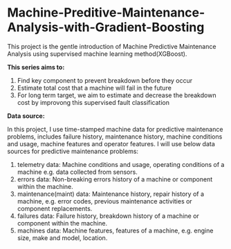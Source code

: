 # Machine-Preditive-Maintenance-Analysis-with-Gradient-Boosting

This project is the gentle introduction of Machine Predictive Maintenance Analysis using supervised machine learning method(XGBoost).

**This series aims to:**

1. Find key component to prevent breakdown before they occur
2. Estimate total cost that a machine will fail in the future
3. For long term target, we aim to estimate and decrease the breakdown cost by improvong this supervised fault classification


**Data source:**

In this project, I use time-stamped machine data for predictive maintenance problems, includes failure history, maintenance history, machine conditions and usage, machine features and operator features. I will use below data sources for predictive maintenance problems:

1. telemetry data: Machine conditions and usage, operating conditions of a machine e.g. data collected from sensors.
2. errors data: Non-breaking errors history of a machine or component within the machine.
3. maintenance(maint) data: Maintenance history, repair history of a machine, e.g. error codes, previous maintenance activities or component replacements.
4. failures data: Failure history, breakdown history of a machine or component within the machine.
5. machines data: Machine features, features of a machine, e.g. engine size, make and model, location.
